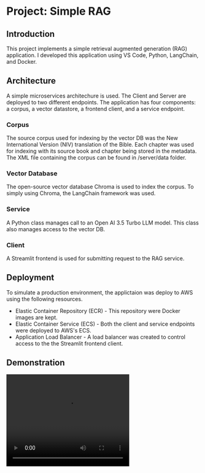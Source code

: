 # Project:  Simple RAG

## Introduction

This project implements a simple retrieval augmented generation (RAG) application. I developed this application using VS Code, Python, LangChain, and Docker. 

## Architecture

A simple microservices architechure is used. The Client and Server are deployed to two different endpoints. The application has four components: a corpus, a vector datastore, a frontend client, and a service endpoint. 

### Corpus

The source corpus used for indexing by the vector DB was the New International Version (NIV) translation of the Bible. Each chapter was used for indexing with its source book and chapter being stored in the metadata. The XML file containing the corpus can be found in /server/data folder.

### Vector Database

The open-source vector database Chroma is used to index the corpus. To simply using Chroma, the LangChain framework was used.

### Service

A Python class manages call to an Open AI 3.5 Turbo LLM model. This class also manages access to the vector DB. 

### Client

A Streamlit frontend is used for submitting request to the RAG service. 

## Deployment

To simulate a production environment, the applictaion was deploy to AWS using the following resources. 

- Elastic Container Repository (ECR) - This repository were Docker images are kept.
- Elastic Container Service (ECS) - Both the client and service endpoints were deployed to AWS's ECS.
- Application Load Balancer - A load balancer was created to control access to the the Streamlit frontend client.   

## Demonstration

<video width="320" height="240" controls>
  <source src="assets/vid/rag1.mp4" type="video/mp4">
</video>